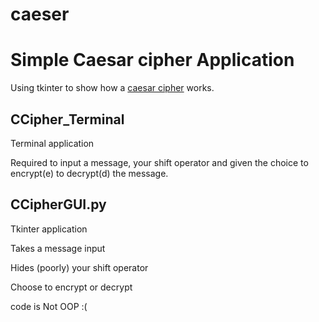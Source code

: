 # caeser
# Simple Caesar cipher Application

Using tkinter to show how a
[caesar cipher](https://en.wikipedia.org/wiki/Caesar_cipher)
works.

## CCipher_Terminal
Terminal application

Required to input a message, your shift operator and given the choice to encrypt(e) to decrypt(d) the message.

## CCipherGUI.py
Tkinter application

Takes a message input

Hides (poorly) your shift operator

Choose to encrypt or decrypt

code is Not OOP :( 
